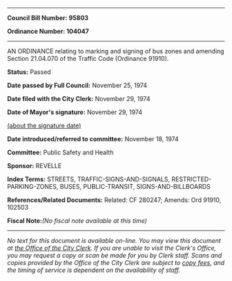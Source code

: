 

********

**Council Bill Number: 95803**
   
**Ordinance Number: 104047**
********

 AN ORDINANCE relating to marking and signing of bus zones and amending Section 21.04.070 of the Traffic Code (Ordinance 91910).

**Status:** Passed
   
**Date passed by Full Council:** November 25, 1974
   
**Date filed with the City Clerk:** November 29, 1974
   
**Date of Mayor's signature:** November 29, 1974
   
[(about the signature date)](/~public/approvaldate.htm)
   
   
   
**Date introduced/referred to committee:** November 18, 1974
   
**Committee:** Public Safety and Health
   
**Sponsor:** REVELLE
   
   
**Index Terms:** STREETS, TRAFFIC-SIGNS-AND-SIGNALS, RESTRICTED-PARKING-ZONES, BUSES, PUBLIC-TRANSIT, SIGNS-AND-BILLBOARDS

**References/Related Documents:** Related: CF 280247; Amends: Ord 91910, 102503

**Fiscal Note:**_(No fiscal note available at this time)_
********

_No text for this document is available on-line. You may view this document at [the Office of the City Clerk](http://www.seattle.gov/leg/clerk/contactUs.htm). If you are unable to visit the Clerk's Office, you may request a copy or scan be made for you by Clerk staff. Scans and copies provided by the Office of the City Clerk are subject to [copy fees](http://clerk.seattle.gov/~public/clerkfees.htm), and the timing of service is dependent on the availability of staff._

